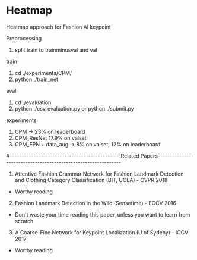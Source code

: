 # Heatmap
Heatmap approach for Fashion AI keypoint

Preprocessing
1. split train to trainminusval and val

train
1. cd ./experiments/CPM/
2. python ./train_net

eval
1. cd ./evaluation
2. python ./csv_evaluation.py or python ./submit.py

experiments
1.  CPM  -> 23% on leaderboard
2.  CPM_ResNet 17.9% on valset
3.  CPM_FPN + data_aug -> 8% on valset, 12% on leaderboard

 
  
  
#---------------------------------------------- Related Papers--------------------------------------------------------------

1. Attentive Fashion Grammar Network for Fashion Landmark Detection and Clothing Category Classification (BIT, UCLA) - CVPR 2018
-  Worthy reading

2. Fashion Landmark Detection in the Wild (Sensetime) - ECCV 2016
-  Don't waste your time reading this paper, unless you want to learn from scratch


3. A Coarse-Fine Network for Keypoint Localization (U of Sydeny)  - ICCV 2017
-  Worthy reading
